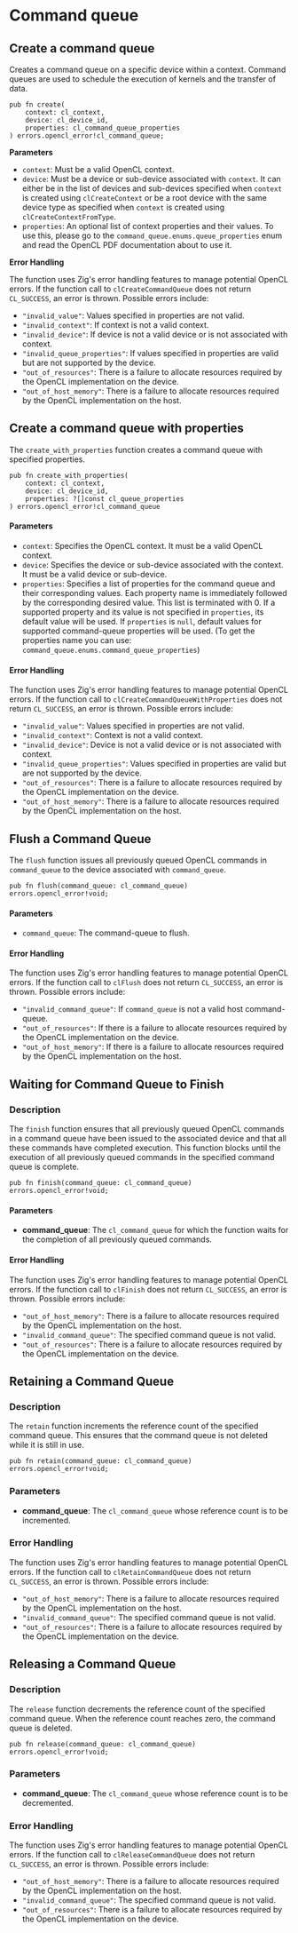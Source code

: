 # Command queue

## Create a command queue

Creates a command queue on a specific device within a context. Command queues are used to schedule the execution of kernels and the transfer of data.
```zig
pub fn create(
    context: cl_context, 
    device: cl_device_id, 
    properties: cl_command_queue_properties
) errors.opencl_error!cl_command_queue;
```

**Parameters**
-   `context`: Must be a valid OpenCL context.
-   `device`: Must be a device or sub-device associated with `context`. It can either be in the list of devices and sub-devices specified when `context` is created using `clCreateContext` or be a root device with the same device type as specified when `context` is created using `clCreateContextFromType`.
-  `properties`: An optional list of context properties and their values. To use this, please go to the `command_queue.enums.queue_properties` enum and read the OpenCL PDF documentation about to use it.

**Error Handling**

The function uses Zig's error handling features to manage potential OpenCL errors. If the function call to `clCreateCommandQueue` does not return `CL_SUCCESS`, an error is thrown. Possible errors include:

-   `"invalid_value"`: Values specified in properties are not valid.
-   `"invalid_context"`: If context is not a valid context.
-   `"invalid_device"`: If device is not a valid device or is not associated with context.
-   `"invalid_queue_properties"`: If values specified in properties are valid but are not supported by the device.
-   `"out_of_resources"`: There is a failure to allocate resources required by the OpenCL implementation on the device.
-   `"out_of_host_memory"`: There is a failure to allocate resources required by the OpenCL implementation on the host.

## Create a command queue with properties

The `create_with_properties` function creates a command queue with specified properties.

```zig
pub fn create_with_properties(
    context: cl_context, 
    device: cl_device_id, 
    properties: ?[]const cl_queue_properties
) errors.opencl_error!cl_command_queue
```

#### Parameters

-   `context`: Specifies the OpenCL context. It must be a valid OpenCL context.
-   `device`: Specifies the device or sub-device associated with the context. It must be a valid device or sub-device.
-   `properties`: Specifies a list of properties for the command queue and their corresponding values. Each property name is immediately followed by the corresponding desired value. This list is terminated with 0. If a supported property and its value is not specified in `properties`, its default value will be used. If `properties` is `null`, default values for supported command-queue properties will be used. (To get the properties name you can use: `command_queue.enums.command_queue_properties`)

#### Error Handling

The function uses Zig's error handling features to manage potential OpenCL errors. If the function call to `clCreateCommandQueueWithProperties` does not return `CL_SUCCESS`, an error is thrown. Possible errors include:

-   `"invalid_value"`: Values specified in properties are not valid.
-   `"invalid_context"`: Context is not a valid context.
-   `"invalid_device"`: Device is not a valid device or is not associated with context.
-   `"invalid_queue_properties"`: Values specified in properties are valid but are not supported by the device.
-   `"out_of_resources"`: There is a failure to allocate resources required by the OpenCL implementation on the device.
-   `"out_of_host_memory"`: There is a failure to allocate resources required by the OpenCL implementation on the host.

## Flush a Command Queue

The `flush` function issues all previously queued OpenCL commands in `command_queue` to the device associated with `command_queue`.

```zig
pub fn flush(command_queue: cl_command_queue) errors.opencl_error!void;
```

#### Parameters

-   `command_queue`: The command-queue to flush.

#### Error Handling

The function uses Zig's error handling features to manage potential OpenCL errors. If the function call to `clFlush` does not return `CL_SUCCESS`, an error is thrown. Possible errors include:

-   `"invalid_command_queue"`: If `command_queue` is not a valid host command-queue.
-   `"out_of_resources"`: If there is a failure to allocate resources required by the OpenCL implementation on the device.
-   `"out_of_host_memory"`: If there is a failure to allocate resources required by the OpenCL implementation on the host.

## Waiting for Command Queue to Finish

### Description

The `finish` function ensures that all previously queued OpenCL commands in a command queue have been issued to the associated device and that all these commands have completed execution. This function blocks until the execution of all previously queued commands in the specified command queue is complete.

```zig
pub fn finish(command_queue: cl_command_queue) errors.opencl_error!void;
```

#### Parameters

-   **command_queue**: The `cl_command_queue` for which the function waits for the completion of all previously queued commands.

#### Error Handling

The function uses Zig's error handling features to manage potential OpenCL errors. If the function call to `clFinish` does not return `CL_SUCCESS`, an error is thrown. Possible errors include:

-   `"out_of_host_memory"`: There is a failure to allocate resources required by the OpenCL implementation on the host.
-   `"invalid_command_queue"`: The specified command queue is not valid.
-   `"out_of_resources"`: There is a failure to allocate resources required by the OpenCL implementation on the device.

## Retaining a Command Queue

### Description

The `retain` function increments the reference count of the specified command queue. This ensures that the command queue is not deleted while it is still in use.

```zig
pub fn retain(command_queue: cl_command_queue) errors.opencl_error!void;
```

### Parameters

-   **command_queue**: The `cl_command_queue` whose reference count is to be incremented.

### Error Handling

The function uses Zig's error handling features to manage potential OpenCL errors. If the function call to `clRetainCommandQueue` does not return `CL_SUCCESS`, an error is thrown. Possible errors include:

-   `"out_of_host_memory"`: There is a failure to allocate resources required by the OpenCL implementation on the host.
-   `"invalid_command_queue"`: The specified command queue is not valid.
-   `"out_of_resources"`: There is a failure to allocate resources required by the OpenCL implementation on the device.

## Releasing a Command Queue

### Description

The `release` function decrements the reference count of the specified command queue. When the reference count reaches zero, the command queue is deleted.

```zig
pub fn release(command_queue: cl_command_queue) errors.opencl_error!void;
```

### Parameters

-   **command_queue**: The `cl_command_queue` whose reference count is to be decremented.

### Error Handling

The function uses Zig's error handling features to manage potential OpenCL errors. If the function call to `clReleaseCommandQueue` does not return `CL_SUCCESS`, an error is thrown. Possible errors include:

-   `"out_of_host_memory"`: There is a failure to allocate resources required by the OpenCL implementation on the host.
-   `"invalid_command_queue"`: The specified command queue is not valid.
-   `"out_of_resources"`: There is a failure to allocate resources required by the OpenCL implementation on the device.

